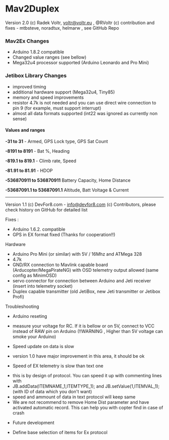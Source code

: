 # Mav2Duplex
Version 2.0
(c) Radek Voltr, voltr@voltr.eu , @RVoltr
(c) contribution and fixes - mtbsteve, noradtux, helmarw , see GitHub Repo

### Mav2Ex Changes 

- Arduino 1.8.2 compatible
- Changed value ranges (see bellow)
- Mega32u4 processor supported (Arduino Leonardo and Pro Mini)

### Jetibox Library Changes
- improved timing
- additional hardware support (Mega32u4, Tiny85)
- memory and speed improvements
- resistor 4.7k is not needed and you can use direct wire connection to pin 9 (for example, must support interrupt)
- almost all data formats supported (int22 was ignored as currently non sense)


#### Values and ranges

**-31 to 31** - Armed, GPS Lock type, GPS Sat Count

**-8191 to 8191** - Bat %, Heading

**-819.1 to 819.1** - Climb rate, Speed

**-81.91 to 81.91** - HDOP

**-536870911 to 536870911**  Battery Capacity, Home Distance

**-53687091.1 to 53687091.1**  Altitude, Batt Voltage & Current





---
Version 1.1
(c) DevFor8.com - info@devfor8.com
(c) Contributors, please check history on GitHub for detailed list

Fixes :
- Arduino 1.6.2. compatible
- GPS in EX format fixed (Thanks for cooperation!!)

Hardware 
- Arduino Pro Mini (or similar) with 5V / 16Mhz and ATMega 328
- 4.7k
- GND/RX connection to Mavlink capable board (Arducopter/MegaPirateNG) with OSD telemetry output allowed (same config as MinimOSD)
- servo connector for connection between Arduino and Jeti receiver (insert into telemetry socket)
- Duplex capable transmitter (old JetiBox, new Jeti transmitter or Jetibox Profi)

Troubleshooting 
- Arduino reseting
* measure your voltage for RC. If it is bellow or on 5V, connect to VCC instead of RAW pin on Arduino (!!WARNING , Higher than 5V voltage can smoke your Arduino)

- Speed update on data is slow
* version 1.0 have major improvement in this area, it should be ok

- Speed of EX telemetry is slow than text one
* this is by design of protocol. You can speed it up with commenting lines with     
* JB.addData(ITEMNAME_1,ITEMTYPE_1); and     JB.setValue(1,ITEMVAL_1); (with ID of data which you don't want)
* speed and ammount of data in text protocol will keep same
* We are not recommend to remove Home Dist parameter and have activated automatic record. This can help you with copter find in case of crash


- Future development
* Define base selection of items for Ex protocol





